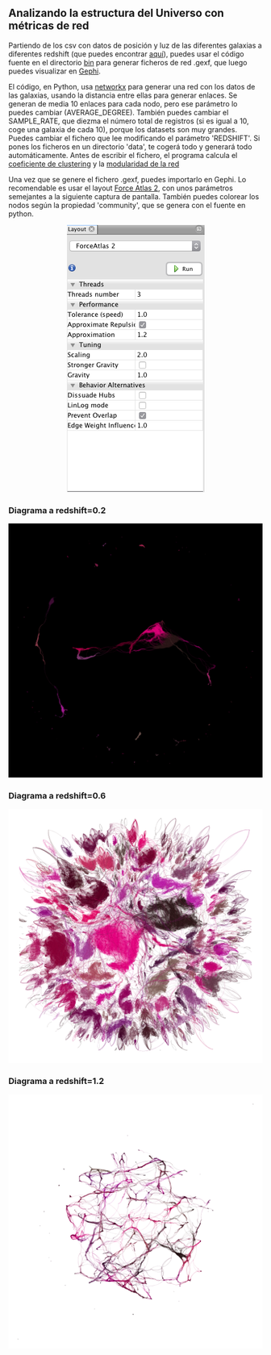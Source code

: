 ## Analizando la estructura del Universo con métricas de red

Partiendo de los csv con datos de posición y luz de las diferentes galaxias a diferentes redshift (que puedes encontrar [aquí](https://gitlab.pic.es/sgrinschpun/hackathon_cccb_2019/tree/master/flagship_data)), puedes usar el código fuente en el directorio [bin](bin/) para generar ficheros de red .gexf, que luego puedes visualizar en [Gephi](https://gephi.org/).

El código, en Python, usa [networkx](https://networkx.github.io/) para generar una red con los datos de las galaxias, usando la distancia entre ellas para generar enlaces. Se generan de media 10 enlaces para cada nodo, pero ese parámetro lo puedes cambiar (AVERAGE_DEGREE). También puedes cambiar el SAMPLE_RATE, que diezma el número total de registros (si es igual a 10, coge una galaxia de cada 10), porque los datasets son muy grandes. Puedes cambiar el fichero que lee modificando el parámetro 'REDSHIFT'. Si pones los ficheros en un directorio 'data', te cogerá todo y generará todo automáticamente. Antes de escribir el fichero, el programa calcula el [coeficiente de clustering](https://en.wikipedia.org/wiki/Clustering_coefficient) y la [modularidad de la red](https://en.wikipedia.org/wiki/Modularity_(networks))

Una vez que se genere el fichero .gexf, puedes importarlo en Gephi. Lo recomendable es usar el layout [Force Atlas 2](https://github.com/gephi/gephi/wiki/Force-Atlas-2), con unos parámetros semejantes a la siguiente captura de pantalla. También puedes colorear los nodos según la propiedad 'community', que se genera con el fuente en python.

<p align="center">
  <img src="img/layout_settings.png">
</p>

### Diagrama a redshift=0.2

<p align="center">
  <img src="img/redshift_0p2.png">
</p>


### Diagrama a redshift=0.6

<p align="center">
  <img src="img/redshift_0p6.png">
</p>


### Diagrama a redshift=1.2

<p align="center">
  <img src="img/redshift_1p2.png">
</p>

